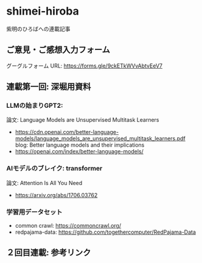 # shimei-hiroba
紫明のひろばへの連載記事

## ご意見・ご感想入力フォーム
グーグルフォーム
URL: https://forms.gle/9ckETkWVvAbtvEeV7

## 連載第一回: 深堀用資料

### LLMの始まりGPT2: 
論文: Language Models are Unsupervised Multitask Learners
- https://cdn.openai.com/better-language-models/language_models_are_unsupervised_multitask_learners.pdf
blog: Better language models and their implications
- https://openai.com/index/better-language-models/

### AIモデルのブレイク: transformer
論文: Attention Is All You Need
- https://arxiv.org/abs/1706.03762


### 学習用データセット
- common crawl: https://commoncrawl.org/
- redpajama-data: https://github.com/togethercomputer/RedPajama-Data


## ２回目連載: 参考リンク

